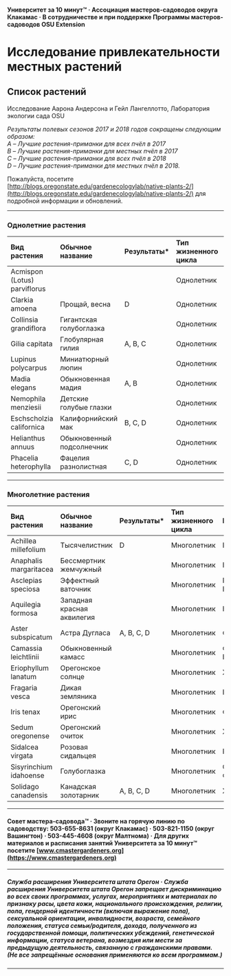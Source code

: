 #### Университет за 10 минут™ · Ассоциация мастеров-садоводов округа Клакамас · В сотрудничестве и при поддержке Программы мастеров-садоводов OSU Extension

# Исследование привлекательности местных растений

## Список растений

Исследование Аарона Андерсона и Гейл Лангеллотто, Лаборатория экологии сада OSU

*Результаты полевых сезонов 2017 и 2018 годов сокращены следующим образом:  
A – Лучшие растения-приманки для всех пчёл в 2017  
B – Лучшие растения-приманки для местных пчёл в 2017  
C – Лучшие растения-приманки для всех пчёл в 2018  
D – Лучшие растения-приманки для местных пчёл в 2018.*

Пожалуйста, посетите [http://blogs.oregonstate.edu/gardenecologylab/native-plants-2/](http://blogs.oregonstate.edu/gardenecologylab/native-plants-2/) для подробной информации и обновлений.

---

### Однолетние растения

| Вид растения                   | Обычное название        | Результаты* | Тип жизненного цикла | Цвет цветка   |
| :----------------------------- | :---------------------- | :---------- | :------------------- | :------------ |
| Acmispon (Lotus) parviflorus   |                        |             | Однолетник           | Белый/Розовый |
| Clarkia amoena                 | Прощай, весна           | D           | Однолетник           | Розовый       |
| Collinsia grandiflora          | Гигантская голубоглазка |             | Однолетник           | Синий         |
| Gilia capitata                 | Глобулярная гилия       | A, B, C     | Однолетник           | Синий         |
| Lupinus polycarpus             | Миниатюрный люпин       |             | Однолетник           | Фиолетовый/Синий |
| Madia elegans                  | Обыкновенная мадия      | A, B        | Однолетник           | Жёлтый        |
| Nemophila menziesii            | Детские голубые глазки  |             | Однолетник           | Синий/Белый   |
| Eschscholzia californica       | Калифорнийский мак      | B, C, D     | Однолетник           | Оранжевый     |
| Helianthus annuus              | Обыкновенный подсолнечник |           | Однолетник           | Жёлтый        |
| Phacelia heterophylla          | Фацелия разнолистная    | C, D        | Однолетник           | Белый         |

---

### Многолетние растения

| Вид растения              | Обычное название        | Результаты* | Тип жизненного цикла | Цвет цветка   |
| :------------------------ | :---------------------- | :---------- | :------------------- | :------------ |
| Achillea millefolium      | Тысячелистник           | D           | Многолетник          | Белый         |
| Anaphalis margaritacea    | Бессмертник жемчужный   |             | Многолетник          | Белый         |
| Asclepias speciosa        | Эффектный ваточник      |             | Многолетник          | Розовый/Белый |
| Aquilegia formosa         | Западная красная аквилегия |         | Многолетник          | Красный       |
| Aster subspicatum         | Астра Дугласа           | A, B, C, D  | Многолетник          | Фиолетовый    |
| Camassia leichtlinii      | Обыкновенный камасс     |             | Многолетник          | Фиолетовый/Белый |
| Eriophyllum lanatum       | Орегонское солнце       |             | Многолетник          | Жёлтый        |
| Fragaria vesca            | Дикая земляника         |             | Многолетник          | Белый         |
| Iris tenax                | Орегонский ирис         |             | Многолетник          | Фиолетовый    |
| Sedum oregonense          | Орегонский очиток       |             | Многолетник          | Жёлтый        |
| Sidalcea virgata          | Розовая сидальцея       |             | Многолетник          | Розовый       |
| Sisyrinchium idahoense    | Голубоглазка            |             | Многолетник          | Синий/Фиолетовый |
| Solidago canadensis       | Канадская золотарник    | A, B, C, D  | Многолетник          | Жёлтый        |

---

#### Совет мастера-садовода™ · Звоните на горячую линию по садоводству: 503-655-8631 (округ Клакамас) · 503-821-1150 (округ Вашингтон) · 503-445-4608 (округ Малтнома) · Для других материалов и расписания занятий Университета за 10 минут™ посетите [www.cmastergardeners.org](https://www.cmastergardeners.org)

---

##### Служба расширения Университета штата Орегон · Служба расширения Университета штата Орегон запрещает дискриминацию во всех своих программах, услугах, мероприятиях и материалах по признаку расы, цвета кожи, национального происхождения, религии, пола, гендерной идентичности (включая выражение пола), сексуальной ориентации, инвалидности, возраста, семейного положения, статуса семьи/родителя, дохода, полученного из государственной помощи, политических убеждений, генетической информации, статуса ветерана, возмездия или мести за предыдущую деятельность, связанную с гражданскими правами. (Не все запрещённые основания применяются ко всем программам.)
---